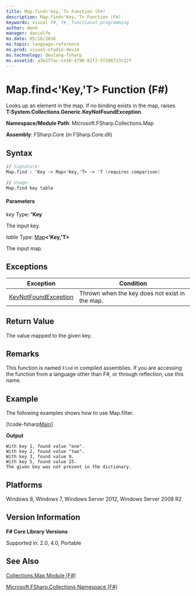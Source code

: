 ```yaml
---
title: Map.find<'Key,'T> Function (F#)
description: Map.find<'Key,'T> Function (F#)
keywords: visual f#, f#, functional programming
author: dend
manager: danielfe
ms.date: 05/16/2016
ms.topic: language-reference
ms.prod: visual-studio-dev14
ms.technology: devlang-fsharp
ms.assetid: a3b17fac-ce16-4798-81f2-5f208723c22f 
---
```


# Map.find<'Key,'T> Function (F#)

Looks up an element in the map. If no binding exists in the map, raises **T:System.Collections.Generic.KeyNotFoundException**.

**Namespace/Module Path**: Microsoft.FSharp.Collections.Map

**Assembly**: FSharp.Core (in FSharp.Core.dll)


## Syntax

```fsharp
// Signature:
Map.find : 'Key -> Map<'Key,'T> -> 'T (requires comparison)

// Usage:
Map.find key table
```

#### Parameters
*key*
Type: **'Key**


The input key.


*table*
Type: [Map](https://msdn.microsoft.com/library/975316ea-55e3-4987-9994-90897ad45664)**&lt;'Key,'T&gt;**


The input map.

## Exceptions
|Exception|Condition|
|----|----|
|[KeyNotFoundException](https://msdn.microsoft.com/library/system.collections.generic.keynotfoundexception.aspx)|Thrown when the key does not exist in the map.|

## Return Value

The value mapped to the given key.

## Remarks
This function is named `Find` in compiled assemblies. If you are accessing the function from a language other than F#, or through reflection, use this name.

## Example

The following examples shows how to use Map.filter.

[!code-fsharp[Main](snippets/fsmaps/snippet6.fs)]

**Output**

```
With key 1, found value "one".
With key 2, found value "two".
With key 3, found value 9.
With key 5, found value 25.
The given key was not present in the dictionary.
```

## Platforms
Windows 8, Windows 7, Windows Server 2012, Windows Server 2008 R2


## Version Information
**F# Core Library Versions**

Supported in: 2.0, 4.0, Portable

## See Also
[Collections.Map Module &#40;F&#35;&#41;](Collections.Map-Module-%5BFSharp%5D.md)

[Microsoft.FSharp.Collections Namespace &#40;F&#35;&#41;](Microsoft.FSharp.Collections-Namespace-%5BFSharp%5D.md)
